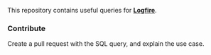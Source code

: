 This repository contains useful queries for [**Logfire**](https://docs.pydantic.dev/logfire/).

### Contribute

Create a pull request with the SQL query, and explain the use case.
